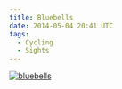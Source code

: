 ```yaml
---
title: Bluebells
date: 2014-05-04 20:41 UTC
tags:
  - Cycling
  - Sights
---
```



[![bluebells](/blog/2014/05/04/bluebells.jpg)](/blog/2014/05/04/bluebells.jpg)